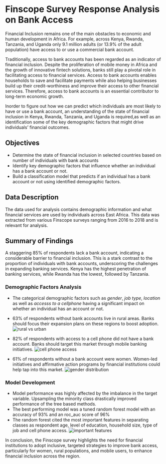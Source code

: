 # Finscope Survey Response Analysis on Bank Access

Financial Inclusion remains one of the main obstacles to economic and human development in Africa. For example, across Kenya, Rwanda, Tanzania, and Uganda only 9.1 million adults (or 13.9% of the adult population) have access to or use a commercial bank account.

Traditionally, access to bank accounts has been regarded as an indicator of financial inclusion. Despite the proliferation of mobile money in Africa and the growth of innovative fintech solutions, banks still play a pivotal role in facilitating access to financial services. Access to bank accounts enables households to save and facilitate payments while also helping businesses build up their credit-worthiness and improve their access to other financial services. Therefore, access to bank accounts is an essential contributor to long-term economic growth.

Inorder to figure out how we can predict which individuals are most likely to have or use a bank account, an understanding of the state of financial inclusion in Kenya, Rwanda, Tanzania, and Uganda is required,as well as an identification some of the key demographic factors that might drive individuals’ financial outcomes.

## Objectives
- Determine the state of financial inclusion in selected countries based on number of individuals with bank accounts
- Identify key demographic factors that influence whether an individual has a bank account or not.
- Build a classification model that predicts if an individual has a bank account or not using identified demographic factors.

## Data Description
The data used for analysis contains demographic information and what financial services are used by individuals across East Africa. This data was extracted from various Finscope surveys ranging from 2016 to 2018 and is relevant for analysis.

## Summary of Findings
A staggering 85% of respondents lack a bank account, indicating a considerable barrier to financial inclusion. This is a stark contrast to the proportion of individuals with bank accounts, underscoring the challenges in expanding banking services. Kenya has the highest penetration of banking services, while Rwanda has the lowest, followed by Tanzania.
### Demographic Factors Analysis
- The categorical demographic factors such as *gender*, *job type*, *location* as well as *accesss to a cellphone* having a significant impact on whether an individual has an account or not.
- 63% of respondents without bank accounts live in rural areas. Banks should focus their expansion plans on these regions to boost adoption.
![rural vs urban](https://github.com/user-attachments/assets/f86b3a50-38f0-4a77-9537-8b07cf50a9f3)

- 82% of respondents with access to a cell phone did not have a bank account. Banks should target this market through mobile banking initiatives.
![cell phone access](https://github.com/user-attachments/assets/f167364e-bdc2-44df-9e66-bdc6af9c1311)
- 61% of respondents without a bank account were women. Women-led initiatives and affirmative action programs by financial institutions could help tap into this market.
![gender distribution](https://github.com/user-attachments/assets/853eb2d7-a0af-4334-9a92-269a2367b413)

### Model Development
- Model performance was highly affected by the imbalance in the target variable. Upsampling the minority class drastically improved performance of the tree based methods.
- The best performing model was a tuned random forest model with an accuracy of 93% and an roc_auc score of 96%
- The random forest cited the most important features in separating classes as respondent age, level of education, household size, type of job and cell phone access.
![important features](https://github.com/user-attachments/assets/a19f323d-a2c2-4fc2-81ca-9cfc66a4deda)

In conclusion, the Finscope survey highlights the need for financial institutions to adopt inclusive, targeted strategies to improve bank access, particularly for women, rural populations, and mobile users, to enhance financial inclusion across the region.
